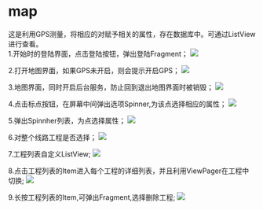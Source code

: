 # map
这是利用GPS测量，将相应的对赋予相关的属性，存在数据库中。可通过ListView进行查看。  
1.开始时的登陆界面，点击登陆按钮，弹出登陆Fragment； 
![](https://raw.githubusercontent.com/yxhuangCH/map/master/READMEPICTURE/Screenshot_2015-03-03-11-45-07.png)  
  
  2.打开地图界面，如果GPS未开启，则会提示开启GPS；
  ![](https://raw.githubusercontent.com/yxhuangCH/map/master/READMEPICTURE/Screenshot_2015-03-03-11-46-48.png)

  3.地图界面，同时开启后台服务，防止回到退出地图界面时被销毁；
  ![](https://raw.githubusercontent.com/yxhuangCH/map/master/READMEPICTURE/Screenshot_2015-03-03-11-46-58.png)
    
   4.点击标点按钮，在屏幕中间弹出选项Spinner,为该点选择相应的属性；
   ![](https://raw.githubusercontent.com/yxhuangCH/map/master/READMEPICTURE/Screenshot_2015-03-03-11-47-33.png)  
   
   5.弹出Spinnher列表，为点选择属性；
   ![](https://raw.githubusercontent.com/yxhuangCH/map/master/READMEPICTURE/Screenshot_2015-03-03-11-47-39.png)  

   6.对整个线路工程是否选择；
   ![](https://raw.githubusercontent.com/yxhuangCH/map/master/READMEPICTURE/Screenshot_2015-03-03-11-49-02.png)  

   7.工程列表自定义ListView;
   ![](https://raw.githubusercontent.com/yxhuangCH/map/master/READMEPICTURE/Screenshot_2015-03-03-11-50-49.png)  

   8.点击工程列表的Item进入每个工程的详细列表，并且利用ViewPager在工程中切换;
   ![](https://raw.githubusercontent.com/yxhuangCH/map/master/READMEPICTURE/Screenshot_2015-03-03-11-51-20.png)  

   9.长按工程列表的Item,可弹出Fragment,选择删除工程;
   ![](https://raw.githubusercontent.com/yxhuangCH/map/master/READMEPICTURE/Screenshot_2015-03-03-11-51-46.png)




